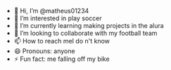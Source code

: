 - 👋 Hi, I’m @matheus01234
- 👀 I’m interested in play soccer
- 🌱 I’m currently learning making projects in the alura
- 💞️ I’m looking to collaborate with my football team
- 📫 How to reach meI do n't know
- 😄 Pronouns: anyone
- ⚡ Fun fact: me falling off my bike

<!---
matheus01234/matheus01234 is a ✨ special ✨ repository because its `README.md` (this file) appears on your GitHub profile.
You can click the Preview link to take a look at your changes.
--->
